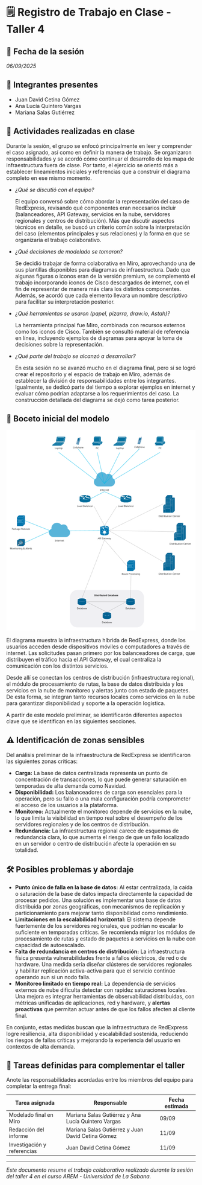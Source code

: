 # 🗒️ Registro de Trabajo en Clase - Taller 4

## 📆 Fecha de la sesión
_06/09/2025_

## 👥 Integrantes presentes
- Juan David Cetina Gómez
- Ana Lucía Quintero Vargas
- Mariana Salas Gutiérrez

## 🧠 Actividades realizadas en clase

Durante la sesión, el grupo se enfocó principalmente en leer y comprender el caso asignado, así como en definir la manera de trabajo. Se organizaron responsabilidades y se acordó cómo continuar el desarrollo de los mapa de infraestructura fuera de clase. Por tanto, el ejercicio se orientó más a establecer lineamientos iniciales y referencias que a construir el diagrama completo en ese mismo momento.

- *¿Qué se discutió con el equipo?*

  El equipo conversó sobre cómo abordar la representación del caso de RedExpress, revisando qué componentes eran necesarios incluir (balanceadores, API Gateway, servicios en la nube, servidores regionales y centros de distribución). Más que discutir aspectos técnicos en detalle, se buscó un criterio común sobre la interpretación del caso (elementos principales y sus relaciones) y la forma en que se organizaría el trabajo colaborativo.

- *¿Qué decisiones de modelado se tomaron?*

  Se decidió trabajar de forma colaborativa en Miro, aprovechando una de sus plantillas disponibles para diagramas de infraestructura. Dado que algunas figuras o iconos eran de la versión premium, se complementó el trabajo incorporando íconos de Cisco descargados de internet, con el fin de representar de manera más clara los distintos componentes. Además, se acordó que cada elemento llevara un nombre descriptivo para facilitar su interpretación posterior.
  
- *¿Qué herramientas se usaron (papel, pizarra, draw.io, Astah)?*
  
  La herramienta principal fue Miro, combinada con recursos externos como los iconos de Cisco. También se consultó material de referencia en línea, incluyendo ejemplos de diagramas para apoyar la toma de decisiones sobre la representación.
  
- *¿Qué parte del trabajo se alcanzó a desarrollar?*
  
  En esta sesión no se avanzó mucho en el diagrama final, pero sí se logró crear el repositorio y el espacio de trabajo en Miro, además de establecer la división de responsabilidades entre los integrantes. Igualmente, se dedicó parte del tiempo a explorar ejemplos en internet y evaluar cómo podrían adaptarse a los requerimientos del caso. La construcción detallada del diagrama se dejó como tarea posterior.

## 🧩 Boceto inicial del modelo

![Mapa lógico de la infraestructura RedExpress](./mapa-borrador.miro.png)

El diagrama muestra la infraestructura híbrida de RedExpress, donde los usuarios acceden desde dispositivos móviles o computadores a través de internet. Las solicitudes pasan primero por los balanceadores de carga, que distribuyen el tráfico hacia el API Gateway, el cual centraliza la comunicación con los distintos servicios.

Desde allí se conectan los centros de distribución (infraestructura regional), el módulo de procesamiento de rutas, la base de datos distribuida y los servicios en la nube de monitoreo y alertas junto con estado de paquetes. De esta forma, se integran tanto recursos locales como servicios en la nube para garantizar disponibilidad y soporte a la operación logística.

A partir de este modelo preliminar, se identificarón diferentes aspectos clave que se identifican en las siguientes secciones.

## ⚠️ Identificación de zonas sensibles  

Del análisis preliminar de la infraestructura de RedExpress se identificaron las siguientes zonas críticas:  

- **Carga:** La base de datos centralizada representa un punto de concentración de transacciones, lo que puede generar saturación en temporadas de alta demanda como Navidad.  
- **Disponibilidad:** Los balanceadores de carga son esenciales para la operación, pero su fallo o una mala configuración podría comprometer el acceso de los usuarios a la plataforma.  
- **Monitoreo:** Actualmente el monitoreo depende de servicios en la nube, lo que limita la visibilidad en tiempo real sobre el desempeño de los servidores regionales y de los centros de distribución.  
- **Redundancia:** La infraestructura regional carece de esquemas de redundancia clara, lo que aumenta el riesgo de que un fallo localizado en un servidor o centro de distribución afecte la operación en su totalidad.  

## 🛠️ Posibles problemas y abordaje  

- **Punto único de falla en la base de datos:** Al estar centralizada, la caída o saturación de la base de datos impacta directamente la capacidad de procesar pedidos. Una solución es implementar una base de datos distribuida por zonas geográficas, con mecanismos de replicación y particionamiento para mejorar tanto disponibilidad como rendimiento.  
- **Limitaciones en la escalabilidad horizontal:** El sistema depende fuertemente de los servidores regionales, que podrían no escalar lo suficiente en temporadas críticas. Se recomienda migrar los módulos de procesamiento de rutas y estado de paquetes a servicios en la nube con capacidad de autoescalado.  
- **Falta de redundancia en centros de distribución:** La infraestructura física presenta vulnerabilidades frente a fallos eléctricos, de red o de hardware. Una medida sería diseñar clústeres de servidores regionales y habilitar replicación activa-activa para que el servicio continúe operando aun si un nodo falla.  
- **Monitoreo limitado en tiempo real:** La dependencia de servicios externos de nube dificulta detectar con rapidez saturaciones locales. Una mejora es integrar herramientas de observabilidad distribuidas, con métricas unificadas de aplicaciones, red y hardware, y **alertas proactivas** que permitan actuar antes de que los fallos afecten al cliente final.  

En conjunto, estas medidas buscan que la infraestructura de RedExpress logre resiliencia, alta disponibilidad y escalabilidad sostenida, reduciendo los riesgos de fallas críticas y mejorando la experiencia del usuario en contextos de alta demanda.  

## 🔁 Tareas definidas para complementar el taller

Anote las responsabilidades acordadas entre los miembros del equipo para completar la entrega final:

| Tarea asignada | Responsable | Fecha estimada |
|----------------|-------------|----------------|
| Modelado final en Miro | Mariana Salas Gutiérrez y Ana Lucía Quintero Vargas | 09/09 |
| Redacción del informe     | Mariana Salas Gutiérrez y Juan David Cetina Gómez | 11/09 |
| Investigación y referencias | Juan David Cetina Gómez | 11/09 |

---

_Este documento resume el trabajo colaborativo realizado durante la sesión del taller 4 en el curso AREM - Universidad de La Sabana._
